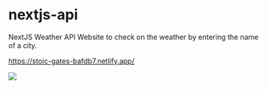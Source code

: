 # nextjs-api
NextJS Weather API Website to check on the weather by entering the name of a city.

https://stoic-gates-bafdb7.netlify.app/

<img src="images/showcase.gif">

<!-- <img src="images/01.png" width="500"> -->
